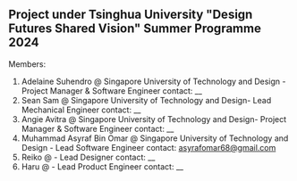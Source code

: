 ## Project under Tsinghua University "Design Futures Shared Vision" Summer Programme 2024

Members:
1) Adelaine Suhendro @ Singapore University of Technology and Design - Project Manager & Software Engineer
contact: __
3) Sean Sam @ Singapore University of Technology and Design- Lead Mechanical Engineer
contact: __
4) Angie Avitra @ Singapore University of Technology and Design- Project Manager & Software Engineer
contact: __
5) Muhammad Asyraf Bin Omar @ Singapore University of Technology and Design - Lead Software Engineer
contact: asyrafomar68@gmail.com
6) Reiko @  - Lead Designer
contact: __
8) Haru @ - Lead Product Engineer
contact: __


